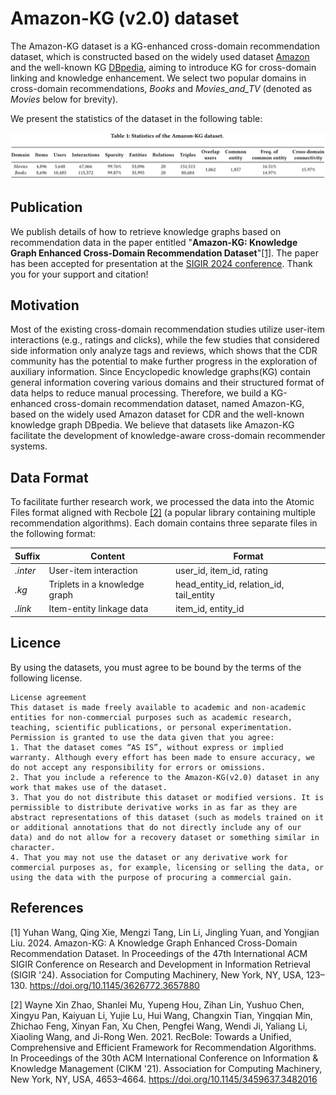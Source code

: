 # Amazon-KG (v2.0) dataset

The Amazon-KG dataset is a KG-enhanced cross-domain recommendation dataset, which is constructed based on the widely used dataset [Amazon](https://nijianmo.github.io/amazon/index.html) and the well-known KG [DBpedia](http://dbpedia.org), aiming to introduce KG for cross-domain linking and knowledge enhancement. We select two popular domains in cross-domain recommendations, *Books* and *Movies\_and\_TV* (denoted as *Movies* below for brevity). 

We present the statistics of the dataset in the following table:

![Statistics of the Amazon-KG dataset](statistics.png)

## Publication
We publish details of how to retrieve knowledge graphs based on recommendation data in the paper entitled "**Amazon-KG: Knowledge Graph Enhanced Cross-Domain Recommendation Dataset**"[[1]](#1). The paper has been accepted for presentation at the [SIGIR 2024 conference](https://sigir-2024.github.io/program_papers.html). Thank you for your support and citation!

## Motivation
Most of the existing cross-domain recommendation studies utilize user-item interactions (e.g., ratings and clicks), while the few studies that considered side information only analyze tags and reviews, which shows that the CDR community has the potential to make further progress in the exploration of auxiliary information. Since Encyclopedic knowledge graphs(KG) contain general information covering various domains and their structured format of data helps to reduce manual processing. Therefore, we build a KG-enhanced cross-domain recommendation dataset, named Amazon-KG, based on the widely used Amazon dataset for CDR and the well-known knowledge graph DBpedia. We believe that datasets like Amazon-KG facilitate the development of knowledge-aware cross-domain recommender systems.

## Data Format
To facilitate further research work, we processed the data into the Atomic Files format aligned with Recbole [[2]](#2) (a popular library containing multiple recommendation algorithms). Each domain contains three separate files in the following format:

| Suffix | Content | Format |
|---|---|---|
| *.inter* | User-item interaction | user_id, item_id, rating |
| *.kg* | Triplets in a knowledge graph | head_entity_id, relation_id, tail_entity|
| *.link* | Item-entity linkage data | item_id, entity_id|


## Licence
By using the datasets, you must agree to be bound by the terms of the following license.
```
License agreement
This dataset is made freely available to academic and non-academic entities for non-commercial purposes such as academic research, teaching, scientific publications, or personal experimentation. Permission is granted to use the data given that you agree:
1. That the dataset comes “AS IS”, without express or implied warranty. Although every effort has been made to ensure accuracy, we do not accept any responsibility for errors or omissions. 
2. That you include a reference to the Amazon-KG(v2.0) dataset in any work that makes use of the dataset. 
3. That you do not distribute this dataset or modified versions. It is permissible to distribute derivative works in as far as they are abstract representations of this dataset (such as models trained on it or additional annotations that do not directly include any of our data) and do not allow for a recovery dataset or something similar in character.
4. That you may not use the dataset or any derivative work for commercial purposes as, for example, licensing or selling the data, or using the data with the purpose of procuring a commercial gain.
```
## References
<a id="1">[1]</a> Yuhan Wang, Qing Xie, Mengzi Tang, Lin Li, Jingling Yuan, and Yongjian Liu. 2024. Amazon-KG: A Knowledge Graph Enhanced Cross-Domain Recommendation Dataset. In Proceedings of the 47th International ACM SIGIR Conference on Research and Development in Information Retrieval (SIGIR '24). Association for Computing Machinery, New York, NY, USA, 123–130. https://doi.org/10.1145/3626772.3657880

<a id="2">[2]</a> Wayne Xin Zhao, Shanlei Mu, Yupeng Hou, Zihan Lin, Yushuo Chen, Xingyu Pan, Kaiyuan Li, Yujie Lu, Hui Wang, Changxin Tian, Yingqian Min, Zhichao Feng, Xinyan Fan, Xu Chen, Pengfei Wang, Wendi Ji, Yaliang Li, Xiaoling Wang, and Ji-Rong Wen. 2021. RecBole: Towards a Unified, Comprehensive and Efficient Framework for Recommendation Algorithms. In Proceedings of the 30th ACM International Conference on Information &amp; Knowledge Management (CIKM '21). Association for Computing Machinery, New York, NY, USA, 4653–4664. https://doi.org/10.1145/3459637.3482016
